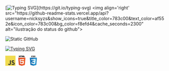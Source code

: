 [![Typing SVG](https://readme-typing-svg.demolab.com?font=Fira+Code&pause=1000&color=F7A665&random=false&width=435&lines=Ol%C3%A1%2C+me+chamo+Nicolas!;Estudando+programa%C3%A7%C3%A3o!)](https://git.io/typing-svg)
<img align='right' src="https://github-readme-stats.vercel.app/api?username=nicksyzs&show_icons=true&title_color=783c00&text_color=af552e&icon_color=783c00&bg_color=f8efd4&cache_seconds=2300" alt="ilustração do status do github">

<img src="https://img.shields.io/static/v1?label=Overview&message=NICOLAS&color=f8efd4&style=for-the-badge&logo=GitHub" alt="Static GitHub">

[![Typing SVG](https://readme-typing-svg.demolab.com?font=Fira+Code&pause=1000&color=F7A04E&random=false&width=435&lines=Atualmente+estudando)](https://git.io/typing-svg)

<code><img height="32" src="https://raw.githubusercontent.com/github/explore/80688e429a7d4ef2fca1e82350fe8e3517d3494d/topics/javascript/javascript.png" alt="Javascript"/></code>
<code><img height="32" src="https://raw.githubusercontent.com/github/explore/80688e429a7d4ef2fca1e82350fe8e3517d3494d/topics/html/html.png" alt="HTML5"/></code>
<code><img height="32" src="https://raw.githubusercontent.com/github/explore/80688e429a7d4ef2fca1e82350fe8e3517d3494d/topics/css/css.png" alt="CSS"/></code>
